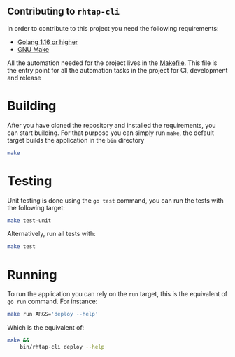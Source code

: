 Contributing to `rhtap-cli`
---------------------------

In order to contribute to this project you need the following requirements:

- [Golang 1.16 or higher][golang]
- [GNU Make][gnuMake]

All the automation needed for the project lives in the [Makefile](Makefile). This file is the entry point for all the automation tasks in the project for CI, development and release

# Building

After you have cloned the repository and installed the requirements, you can start building. For that purpose you can simply run `make`, the default target builds the application in the `bin` directory

```bash
make
```

# Testing

Unit testing is done using the `go test` command, you can run the tests with the following target:

```bash
make test-unit
```

Alternatively, run all tests with:

```bash
make test
```

# Running

To run the application you can rely on the `run` target, this is the equivalent of `go run` command. For instance:

```bash
make run ARGS='deploy --help'
```

Which is the equivalent of:

```bash
make &&
    bin/rhtap-cli deploy --help
```

[gnuMake]: https://www.gnu.org/software/make/
[golang]: https://golang.org/dl/

